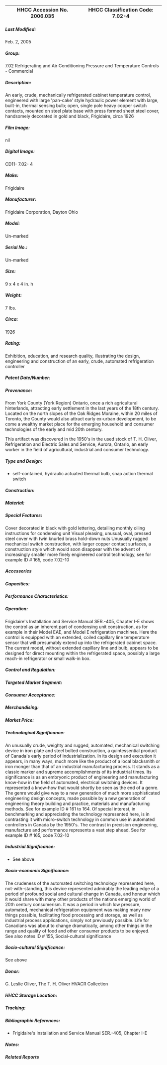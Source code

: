 | **HHCC Accession No. 2006.035** |**HHCC Classification Code:  7.02-4**|
| ----------- | ----------- |

##### Last Modified:
Feb. 2, 2005

##### Group:
7.02 Refrigerating and Air Conditioning Pressure and Temperature Controls - Commercial

##### Description:
An early, crude, mechanically refrigerated cabinet temperature control, engineered with large 'pan-cake' style hydraulic power element with large, built-in, thermal sensing bulb; open, single pole heavy copper switch contacts, mounted on steel plate base with press formed sheet steel cover, handsomely decorated in gold and black, Frigidaire, circa 1926

##### Film Image:
nil

##### Digital Image:
CD11- 7.02- 4

##### Make:
Frigidaire

##### Manufacturer:
Frigidaire Corporation, Dayton Ohio

##### Model:
Un-marked

##### Serial No.:
Un-marked

##### Size:
9 x 4 x 4 in. h

##### Weight:
7 lbs.

##### Circa:
1926

##### Rating:
Exhibition, education, and research quality, illustrating the design, engineering and construction of an early, crude, automated refrigeration controller

##### Patent Date/Number:


##### Provenance:
From York County (York Region) Ontario, once a rich agricultural hinterlands, attracting early settlement in the last years of the 18th century. Located on the north slopes of the Oak Ridges Moraine, within 20 miles of Toronto, the County would also attract early ex-urban development, to be come a wealthy market place for the emerging household and consumer technologies of the early and mid 20th century. 

This artifact was discovered in the 1950's in the used stock of T. H. Oliver, Refrigeration and Electric Sales and Service, Aurora, Ontario, an early worker in the field of agricultural, industrial and consumer technology.

##### Type and Design:
- self-contained, hydraulic actuated thermal bulb, snap action thermal switch

##### Construction:


##### Material:


##### Special Features:
Cover decorated in black with gold lettering, detailing monthly oiling instructions for condensing unit 
Visual pleasing, unusual, oval, pressed steel cover with twin knurled brass hold-down nuts
Unusually rugged mechanical switch construction, with larger copper contact surfaces, a construction style which would soon disappear with the advent of increasingly smaller more finely engineered control technology, see for example ID # 165, code 7.02-10

##### Accessories


##### Capacities:


##### Performance Characteristics:


##### Operation:
Frigidaire's Installation and Service Manual SER.-405, Chapter I-E shows the control as an inherent part of condensing unit construction, as for example in their Model EAE, and Model E refrigeration machines. Here the control is equipped with an extended, coiled capillary line temperature sensor that will presumably extend up into the refrigerated cabinet space.
The current model, without extended capillary line and bulb, appears to be designed for direct mounting within the refrigerated space, possibly a large reach-in refrigerator or small walk-in box.

##### Control and Regulation:


##### Targeted Market Segment:


##### Consumer Acceptance:


##### Merchandising:


##### Market Price:


##### Technological Significance:
An unusually crude, weighty and rugged, automated, mechanical switching device in iron plate and steel bolted construction, a quintessential product of Canada's early period of industrialization. In its design and execution it appears, in many ways, much more like the product of a local blacksmith or iron monger than that of an industrial manufacturing process. 
It stands as a classic marker and supreme accomplishments of its industrial times. Its significance is as an embryonic product of engineering and manufacturing know-how in the field of automated, electrical switching devices. It represented a know-how that would shortly be seen as the end of a genre. The genre would give way to a new generation of much more sophisticated engineering design concepts, made possible by a new generation of engineering theory building and practice, materials and manufacturing methods.  See for example ID # 161 to 164.
Of special interest, in benchmarking and appreciating the technology represented here, is in contrasting it with micro-switch technology in common use in automated controllers in Canada by the 1950's. The contrast in precision engineering, manufacture and performance represents a vast step ahead. See for example ID # 165, code 7.02-10

##### Industrial Significance:
- See above

##### Socio-economic Significance:
The crudeness of the automated switching technology represented here, not-with-standing, this device represented admirably the leading edge of a period of profound social and cultural change in Canada, and honour which it would share with many other products of the nations emerging world of 20th century consumerism.
It was a period in which low pressure, automated, mechanical refrigeration equipment was making many new things possible, facilitating food processing and storage, as well as industrial process applications, simply not previously possible. Life for Canadians was about to change dramatically, among other things in the range and quality of food and other consumer products to be enjoyed.  
 See also notes ID # 155, Social-cultural significance

##### Socio-cultural Significance:
See above

##### Donor:
G. Leslie Oliver, The T. H. Oliver HVACR Collection

##### HHCC Storage Location:


##### Tracking:


##### Bibliographic References:
- Frigidaire's Installation and Service Manual SER.-405, Chapter I-E

##### Notes:


##### Related Reports

